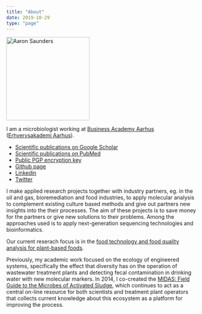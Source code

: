 ```yaml
---
title: "About"
date: 2019-10-29
type: "page"
---
```


<img src="/img/amsa-portrait-small.jpg" alt="Aaron Saunders" width="220"  class="headshot"/>

<p>I am a microbiologist working at <a href= "https://www.baaa.dk/programmes/ap-degree/chemical-and-biotechnical-science/">Business Academy Aarhus</a> (<a href= "https://www.eaaa.dk/videregaende-uddannelser/erhvervsakademiuddannelse/laborant/">Erhvervsakademi Aarhus</a>). </p>

- [Scientific publications on Google Scholar](http://bit.ly/ams_googlescholar)
- [Scientific publications on PubMed](http://bit.ly/38GsXso)
- [Public PGP encryption key](http://bit.ly/amspublicpgp)
- [Github page](http://bit.ly/38I6w6g)
- [Linkedin](http://bit.ly/37ERBKc)
- [Twitter](http://bit.ly/1gGZ3Zd)

<p>I make applied research projects together with industry partners, eg. in the oil and gas, bioremediation and food industries, to apply molecular analysis to complement existing culture based methods and give out partners new insights into the their processes. The aim of these projects is to save money for the partners or give new solutions to their problems. Among the approaches used is to apply next-generation sequencing technologies and bioinformatics.</p>

Our current reserach focus is in the [food technology and food quality analysis for plant-based foods](https://www.eaviden.dk/project/plantebaseret-mad-storhitter-men-kan-det-holde/).

<p>Previously, my academic work focused on the ecology of engineered systems, specifically the effect that diversity has on the operation of wastewater treatment plants and  detecting fecal contamination in drinking water with new molecular markers. In 2014, I co-created the <a href="http://midasfieldguide.org/">MIDAS: Field Guide to the Microbes of Activated Sludge</a>, which continues to act as a central on-line resource for both scientists and treatment plant operators that collects current knowledge about this ecosystem as a platform for improving the process.</p>

